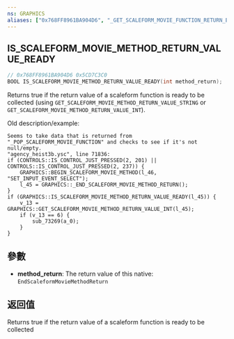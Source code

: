 ```yaml
---
ns: GRAPHICS
aliases: ["0x768FF8961BA904D6", "_GET_SCALEFORM_MOVIE_FUNCTION_RETURN_BOOL"]
---
```

## IS_SCALEFORM_MOVIE_METHOD_RETURN_VALUE_READY

```c
// 0x768FF8961BA904D6 0x5CD7C3C0
BOOL IS_SCALEFORM_MOVIE_METHOD_RETURN_VALUE_READY(int method_return);
```

Returns true if the return value of a scaleform function is ready to be collected (using `GET_SCALEFORM_MOVIE_METHOD_RETURN_VALUE_STRING` or `GET_SCALEFORM_MOVIE_METHOD_RETURN_VALUE_INT`).

Old description/example:

```
Seems to take data that is returned from "_POP_SCALEFORM_MOVIE_FUNCTION" and checks to see if it's not null/empty.  
"agency_heist3b.ysc", line 71836:  
if (CONTROLS::IS_CONTROL_JUST_PRESSED(2, 201) || CONTROLS::IS_CONTROL_JUST_PRESSED(2, 237)) {  
    GRAPHICS::BEGIN_SCALEFORM_MOVIE_METHOD(l_46, "SET_INPUT_EVENT_SELECT");  
    l_45 = GRAPHICS::_END_SCALEFORM_MOVIE_METHOD_RETURN();  
}  
if (GRAPHICS::IS_SCALEFORM_MOVIE_METHOD_RETURN_VALUE_READY(l_45)) {  
    v_13 = GRAPHICS::GET_SCALEFORM_MOVIE_METHOD_RETURN_VALUE_INT(l_45);  
    if (v_13 == 6) {  
        sub_73269(a_0);  
    }  
}  
```

## 參數
* **method_return**: The return value of this native: `EndScaleformMovieMethodReturn`

## 返回值
Returns true if the return value of a scaleform function is ready to be collected
